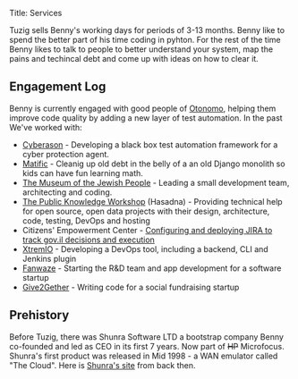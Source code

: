 Title: Services

Tuzig sells Benny's working days for periods of 3-13 months. Benny like to
spend the better part of his time coding in pyhton. For the rest of the time
Benny likes to talk to people to better understand your system, map the pains
and techincal debt and come up with ideas on how to clear it.


Engagement Log
--------------

Benny is currently engaged with good people of [Otonomo](https://otonomo.io/),
helping them improve code quality by adding a new layer of test automation.
In the past We've worked with:

* [Cyberason]() - Developing a black box test automation framework for a
cyber protection agent.
* [Matific](https://www.matific.com) - Cleanig up old debt in the belly of a an old Django monolith
so kids can have fun learning math.
* [The Museum of the Jewish People](http://dbs.bh.org.il) - Leading a small
development team, architecting and coding.
* [The Public Knowledge Workshop](http://www.hasadna.org.il/en) (Hasadna) - Providing technical help for
  open source, open data projects with their design, architecture, code,
  testing, DevOps and hosting
* Citizens' Empowerment Center - [Configuring and deploying JIRA to track
  gov.il decisions and execution](http://jira.hasadna.org.il)
* [XtremIO](http://www.xtremio.com/) - Developing a DevOps tool, including a backend, CLI
  and Jenkins plugin
* [Fanwaze](http://www.fanwaze.com/) - Starting the R&D team and app development
  for a software startup
* [Give2Gether](http://www.give2gether.com/) - Writing code for a social
  fundraising startup

Prehistory
----------

Before Tuzig, there was Shunra Software LTD a bootstrap company Benny
co-founded and led as CEO in its first 7 years. Now part of <del>HP</del> Microfocus.
Shunra's first product was released in Mid 1998 - a WAN emulator called "The Cloud".
Here is [Shunra's site](/shunra1) from back then. 
